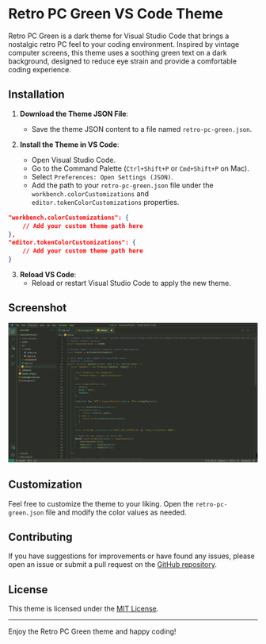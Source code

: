 # Retro PC Green VS Code Theme

Retro PC Green is a dark theme for Visual Studio Code that brings a nostalgic retro PC feel to your coding environment. Inspired by vintage computer screens, this theme uses a soothing green text on a dark background, designed to reduce eye strain and provide a comfortable coding experience.

## Installation

1. **Download the Theme JSON File**:

   - Save the theme JSON content to a file named `retro-pc-green.json`.

2. **Install the Theme in VS Code**:
   - Open Visual Studio Code.
   - Go to the Command Palette (`Ctrl+Shift+P` or `Cmd+Shift+P` on Mac).
   - Select `Preferences: Open Settings (JSON)`.
   - Add the path to your `retro-pc-green.json` file under the `workbench.colorCustomizations` and `editor.tokenColorCustomizations` properties.

```json
"workbench.colorCustomizations": {
    // Add your custom theme path here
},
"editor.tokenColorCustomizations": {
    // Add your custom theme path here
}
```

3. **Reload VS Code**:
   - Reload or restart Visual Studio Code to apply the new theme.

## Screenshot

![Retro PC Green Theme Screenshot](retro-green2.png)

## Customization

Feel free to customize the theme to your liking. Open the `retro-pc-green.json` file and modify the color values as needed.

## Contributing

If you have suggestions for improvements or have found any issues, please open an issue or submit a pull request on the [GitHub repository](https://github.com/WuarTi/retro-green).

## License

This theme is licensed under the [MIT License](LICENSE).

---

Enjoy the Retro PC Green theme and happy coding!
